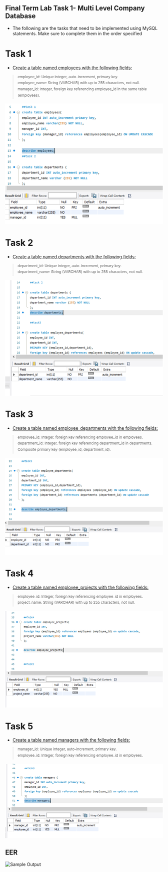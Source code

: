 
## Final Term Lab Task 1- Multi Level Company Database 
* The following are the tasks that need to be implemented using MySQL statements. Make sure to
complete them in the order specified

# Task 1
* <ins>Create a table named employees with the following fields: 
> <sup> employee_id: Unique integer, auto-increment, primary key.\
employee_name: String (VARCHAR) with up to 255 characters, not null.\
manager_id: Integer, foreign key referencing employee_id in the same table (employees).

![Sample Output](IMAGE/task%201.PNG)


# Task 2
* <ins>Create a table named departments with the following fields: 
> <sup> department_id: Unique integer, auto-increment, primary key.\
department_name: String (VARCHAR) with up to 255 characters, not null.

![Sample Output](IMAGE/task%202.PNG)

# Task 3
* <ins>Create a table named employee_departments with the following fields:
> <sup> employee_id: Integer, foreign key referencing employee_id in employees.\
department_id: Integer, foreign key referencing department_id in departments. 
Composite primary key (employee_id, department_id).

![Sample Output](IMAGE/task%203.PNG)

# Task 4
* <ins>Create a table named employee_projects with the following fields: 
> <sup> employee_id: Integer, foreign key referencing employee_id in employees.\
project_name: String (VARCHAR) with up to 255 characters, not null.

![Sample Output](IMAGE/TASK%2044.PNG) 


# Task 5
* <ins>Create a table named managers with the following fields: 
> <sup> manager_id: Unique integer, auto-increment, primary key.\
employee_id: Integer, foreign key referencing employee_id in employees.

![Sample Output](IMAGE/task%205.PNG)

## **EER**
![Sample Output](EER%20task%201.PNG)
